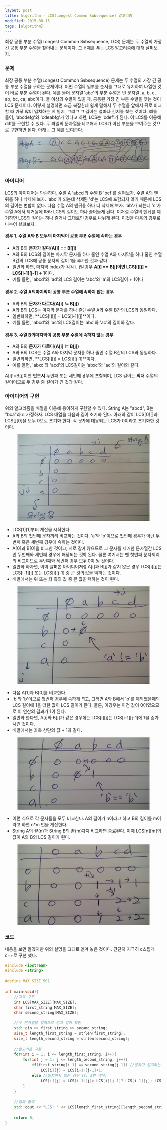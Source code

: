 ```yaml
---
layout: post
title: Algorithm - LCS(Longest Common Subsequence) 알고리즘
modified: 2015-08-15
tags: [algorithm]
---
```


최장 공통 부분 수열(Longest Common Subsequence, LCS) 문제는 두 수열의 가장 긴 공통 부분 수열을 찾아내는 문제이다. 그 문제를 푸는 LCS 알고리즘에 대해 살펴보자.

### 문제

최장 공통 부분 수열(Longest Common Subsequence) 문제는 두 수열의 가장 긴 공통 부분 수열을 구하는 문제이다. 어떤 수열의 일부를 순서를 그대로 유지하여 나열한 것이 바로 부분 수열이 된다. 
예를 들어 문자열 'abc'의 부분 수열은 빈 문자열, a, b, c, ab, bc, ca, abc이다. 둘 이상의 수열이 있을 때, 공통된 가장 긴 부분 수열을 찾는 것이 LCS 문제이다. 이렇게 설명하면 조금 복잡한데 쉽게 말해서 두 수열을 앞에서 뒤로 비교할 때 가장 많이 일치하는 게 뭔지, 그리고 그 길이는 얼마나 긴지를 찾는 것이다. 예를 들어, 'abcdefg'와 'cdeabfg'가 있다고 하면, LCS는 'cdef'가 된다. 이 LCS를 이용해 diff를 구현할 수 있다. 두 파일의 문자열을 비교해서 LCS가 아닌 부분을 보여주는 것으로 구현하면 된다. 아래는 그 예를 보여준다.
 
<figure>
<img src="/images/lcs_problem.jpg" alt="longest common subsequence problem">
</figure>
 
### 아이디어

LCS의 아이디어는 단순하다. 수열 A 'abcd'와 수열  B 'bcf'를 살펴보자. 수열 A의 맨 뒤를 하나 삭제해 보자. 'abc'가 되는데 삭제된 'd'는 LCS에 포함되지 않기 때문에 LCS의 길이는 변함이 없다. 다음 수열 A의 맨뒤를 하나 더 삭제해 보자. 'ab'가 되는데 'c'가 수열 A에서 제거됨에 따라 LCS의 길이도 하나 줄어들게 된다. 이처럼 수열의 맨뒤를 제거하면 LCS의 길이는 하나 줄거나 그대로인 경우로 나뉘게 된다. 이것을 다음의 경우로 나누어 살펴보자.
 
#### 경우 1. 수열 A와 B 모두의 마지막이 공통 부분 수열에 속하는 경우

- A와 B의 **문자가 같다(A[i] == B[j])**
- A와 B의 LCS의 길이는 마지막 문자를 하나 줄인 수열 A와 마지막을 하나 줄인 수열 B간의 LCS에 공통 문자의 길이 1을 추가한 것과 같다 .
- 일반화 하면, 마지막 index가 각각 i, j일 경우 **A[i] == B[j]이면 LCS[i][j] = LCS[i-1][j-1] + 1**이다. 
- 예를 들면, 'abcd'와 'ad'의 LCS 길이는 'abc'와 'a'의 LCS길이 + 1이다 

#### 경우 2. 수열 A의마지막이 공통 부분 수열에 속하지 않는 경우

- A와 B의 **문자가 다르다(A[i] != B[j])**
- A와 B의 LCS는 마지막 문자를 하나 줄인 수열 A와 수열 B간의 LCS와 동일하다. 
- 일반화하면, **LCS[i][j] = LCS[i-1][j]**이다.
- 예를 들면, 'abcd'와 'ac'의 LCS길이는 'abc'와 'ac'의 길이와 같다. 

#### 경우 3. 수열 B의마지막이 공통 부분 수열에 속하지 않는 경우

- A와 B의 **문자가 다르다(A[i] != B[j])**
- A와 B의 LCS는 수열 A와 마지막 문자를 하나 줄인 수열 B간의 LCS와 동일하다. 
- 일반화하면, **LCS[i][j] = LCS[i][j-1]**이다.
- 예를 들면, 'abxc'와 'acd'의 LCS길이는 'abxc'와 'ac'의 길이와 같다. 

A[i]!=B[j]이면 **반드시** 두번째 또는 세번째 경우에 포함되며, LCS 길이는 **최대** 수열의 길이이므로 두 경우 중 길이가 긴 것과 같다. 

### 아이디어의 구현

위의 알고리즘을 배열을 이용해 용이하게 구현할 수 있다. String A는 "abcd", B는 "bca"라고 가정하자. LCS 배열을 다음과 같이 초기화 된다. 아래와 같이 LCS[0][]과 LCS[][0]을 모두 0으로 초기화 한다. 각 문자에 대응되는 LCS가 0이라고 초기화한 것이다.  

<figure>
<img src="/images/lcs1.jpg" alt="longest common subsequence table">
</figure>


- LCS[1][1]부터 계산을 시작한다. 
- A와 B의 첫번째 문자끼리 비교하는 것이다. 'a'와 'b'이므로 첫번째 경우가 아닌 두번째 혹은 세번째 경우에 속하는 것이다. 
- A[0]과 B[0]을 비교한 것이고, 서로 같지 않으므로 그 문자를 제거한 문자열간 LCS인 두번째와 세번째 경우에 해당되는 것이 된다. 물론 여기서는 맨 첫번째 문자끼리의 비교이므로 두번째와 세번째 경우 모두 0이 될 것이다. 
- 일반화 하자면, 이미 살펴본 아이디어처럼 A[i]과 B[j]가 같지 않은 경우 LCS[i][j]는 LCS[i-1][j] 또는 LCS[i][j-1] 중 큰 것의 값을 택하는 것이다. 
- 배열에서는 위 또는 좌 측의 값 중 큰 값을 택하는 것이 된다. 

<figure>
<img src="/images/lcs2.jpg" alt="longest common subsequence table">
</figure>

- 다음 A[1]과 B[0]를 비교한다. 
- 'b'와 'b'이므로 첫번째 경우에 속하게 되고, 그러면 A와 B에서 'b'를 제외했을때의 LCS 길이에 1을 더한 값이 LCS 길이가 된다. 물론, 이경우는 이전 값이 0이였으므로 이 연산의 결과가 1이 된다. 
- 일반화 한다면, A[i]와 B[j]가 같은 경우에는 LCS[i][j]는 LCS[i-1][j-1]에 1을 증가시킨 것이다. 
- 배열에서는 좌측 상단의 값 + 1과 같다.   

<figure>
<img src="/images/lcs3.jpg" alt="longest common subsequence table">
</figure>

- 이런 식으로 각 문자들을 모두 비교한다. A의 길이가 n이라고 하고 B의 길이를 m이라고 하면 n*m 번을 계산한다. 
- String A의 끝(n)과 String B의 끝(m)까지 비교하면 종료된다. 이때 LCS[n][m]의 값이 A와 B의 LCS 길이가 된다. 

<figure>
<img src="/images/lcs4.jpg" alt="longest common subsequence table">
</figure>

### 코드 

내용을 보면 알겠지만 위의 설명을 그대로 옮겨 놓은 것이다. 
간단히 지극히 c스럽게  c++로 구현 했다.

```cpp
#include <iostream>
#include <string>

#define MAX_SIZE 501

int main(void){
    //자료 구조
    int LCS[MAX_SIZE][MAX_SIZE];
    char first_string[MAX_SIZE];
    char second_string[MAX_SIZE];
    
    //두 문자열을 입력으로 받고 길이 확인
    std::cin >> first_string >> second_string;
    size_t length_first_string = strlen(first_string);
    size_t length_second_string = strlen(second_string);
    
    //알고리즘 구현
    for(int i = 1; i <= length_first_string; i++){
        for(int j = 1; j <= length_second_string; j++){
            if(first_string[i-1] == second_string[j-1]) //문자가 일치하는 경우 (1번 경우)
                LCS[i][j] = LCS[i-1][j-1]+1;
            else //일치하지 않는 경우 (2, 3번 경우)
                LCS[i][j] = LCS[i-1][j]> LCS[i][j-1]? LCS[i-1][j]: LCS[i][j-1];
        }
    }
    
    //결과 출력
    std::cout << "LCS: " << LCS[length_first_string][length_second_string];
    
    return 0;
}
```
